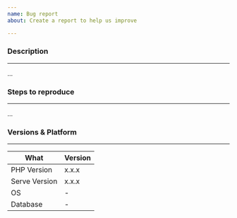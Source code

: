 ```yaml
---
name: Bug report
about: Create a report to help us improve

---
```


<!--
Please use the provided template when creating issues 🙂
(feel free to remove any irrelevant sections)
-->

###  Description
---

...

###  Steps to reproduce
---

...

### Versions & Platform
---

| What          | Version                  |
|---------------|--------------------------|
| PHP Version   | x.x.x                    |
| Serve Version | x.x.x                    |
| OS            | -                        |
| Database      | -                        |